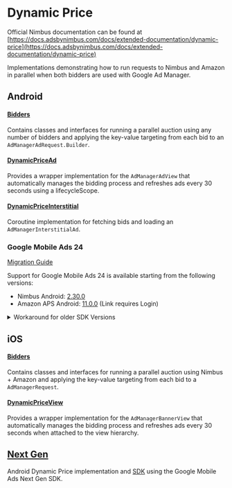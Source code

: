 # Dynamic Price

Official Nimbus documentation can be found at [https://docs.adsbynimbus.com/docs/extended-documentation/dynamic-price](https://docs.adsbynimbus.com/docs/extended-documentation/dynamic-price)

Implementations demonstrating how to run requests to Nimbus and Amazon in parallel when both
bidders are used with Google Ad Manager.

## Android

#### [Bidders](android/src/androidMain/kotlin/Bidders.kt)

Contains classes and interfaces for running a parallel auction using any number of bidders and
applying the key-value targeting from each bid to an `AdManagerAdRequest.Builder`.

#### [DynamicPriceAd](android/src/androidMain/kotlin/DynamicPriceAd.kt)

Provides a wrapper implementation for the `AdManagerAdView` that automatically manages the bidding
process and refreshes ads every 30 seconds using a lifecycleScope.

#### [DynamicPriceInterstitial](android/src/androidMain/kotlin/DynamicPriceInterstitial.kt)

Coroutine implementation for fetching bids and loading an `AdManagerInterstitialAd`.

### Google Mobile Ads 24

[Migration Guide](https://developers.google.com/ad-manager/mobile-ads-sdk/android/migration#migrate-to-v24)

Support for Google Mobile Ads 24 is available starting from the following versions:

- Nimbus Android: [2.30.0](https://docs.adsbynimbus.com/docs/sdk/android/changelog#id-2.30.0-5-13-25)
- Amazon APS Android: [11.0.0](https://ams.amazon.com/webpublisher/uam/docs/aps-mobile/android/release-notes) (Link requires Login)

<details>
<summary>Workaround for older SDK Versions</summary>
<br/>
Previous versions of the Nimbus and Amazon SDKs will crash at runtime when used with version 24 or
higher due to the `addCustomTargeting` method moving from the `AdManagerAdRequest.Builder` to the
super class `AbstractAdRequestBuilder<*>`.

###### Nimbus - Requires 2.28.0 or higher
Replace calls to `applyDynamicPrice` with it's method body
```kotlin
when (response) {
    is NimbusResponse -> response.run {
        dynamicPriceAdCache.put(auctionId, this)
        targetingMap(linearPriceMapping).forEach {
            request.addCustomTargeting(it.key, it.value)
        }
    }
}
```

###### Amazon
Replace calls to `DTBAdUtil.INSTANCE.loadDTBParams` with it's method body
```kotlin
/** Implementation of a private helper method used by loadDTBParams to retrieve kv pairs */
inline val DTBAdResponse.adManagerParams: Map<String, List<String>>
    get() = when (dtbAds.first().dtbAdType) {
        AdType.VIDEO -> defaultVideoAdsRequestCustomParams.mapValues { listOf(it.value) }
        else -> defaultDisplayAdsRequestCustomParams
    }

when (response) {
    is DTBAdResponse if response.adCount > 0 -> response.adManagerParams.forEach {
        request.addCustomTargeting(it.key, it.value)
    }
}
```
</details>

## iOS

#### [Bidders](ios/Sources/Bidders.swift)

Contains classes and interfaces for running a parallel auction using Nimbus + Amazon and
applying the key-value targeting from each bid to a `AdManagerRequest`.

#### [DynamicPriceView](ios/Sources/DynamicPriceView.swift)

Provides a wrapper implementation for the `AdManagerBannerView` that automatically manages the bidding
process and refreshes ads every 30 seconds when attached to the view hierarchy.

## [Next Gen](nextgen)

Android Dynamic Price implementation and [SDK](nextgen/sdk) using the Google Mobile Ads Next Gen SDK.
